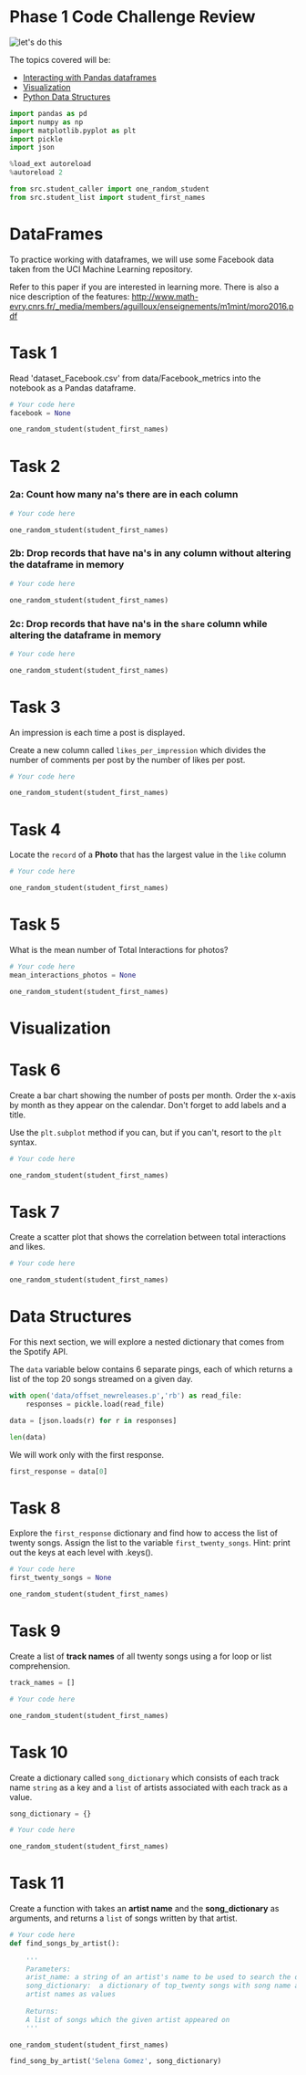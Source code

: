 
# Phase 1 Code Challenge Review

![let's do this](https://media.giphy.com/media/BpGWitbFZflfSUYuZ9/giphy.gif)

The topics covered will be:

  - [Interacting with Pandas dataframes](#dataframes)
  - [Visualization](#viz)
  - [Python Data Structures](#datastructures)
    


```python
import pandas as pd
import numpy as np
import matplotlib.pyplot as plt
import pickle
import json

%load_ext autoreload
%autoreload 2

from src.student_caller import one_random_student
from src.student_list import student_first_names
```

<a id='dataframes'></a>
# DataFrames

To practice working with dataframes, we will use some Facebook data taken from the UCI Machine Learning repository.

Refer to this paper if you are interested in learning more. There is also a nice description of the features: http://www.math-evry.cnrs.fr/_media/members/aguilloux/enseignements/m1mint/moro2016.pdf



# Task 1

Read 'dataset_Facebook.csv' from data/Facebook_metrics into the notebook as a Pandas dataframe.


```python
# Your code here
facebook = None
```


```python
one_random_student(student_first_names)
```

# Task 2

### 2a: Count how many na's there are in each column
 


```python
# Your code here
```


```python
one_random_student(student_first_names)
```

### 2b: Drop records that have na's in any column without altering the dataframe in memory
 


```python
# Your code here
```


```python
one_random_student(student_first_names)
```

### 2c: Drop records that have na's in the `share` column while altering the dataframe in memory


```python
# Your code here
```


```python
one_random_student(student_first_names)
```

# Task 3

An impression is each time a post is displayed.  

Create a new column called `likes_per_impression` which divides the number of comments per post by the number of likes per post.


```python
# Your code here
```


```python
one_random_student(student_first_names)
```

# Task 4

Locate the `record` of a **Photo** that has the largest value in the `like` column


```python
# Your code here
```


```python
one_random_student(student_first_names)
```

# Task 5
What is the mean number of Total Interactions for photos?


```python
# Your code here
mean_interactions_photos = None
```


```python
one_random_student(student_first_names)
```

<a id='viz'></a>
# Visualization

# Task 6

Create a bar chart showing the number of posts per month.
Order the x-axis by month as they appear on the calendar.
Don't forget to add labels and a title.  

Use the `plt.subplot` method if you can, but if you can't, resort to the `plt` syntax.


```python
# Your code here
```


```python
one_random_student(student_first_names)
```

# Task 7

Create a scatter plot that shows the correlation between total interactions and likes.


```python
# Your code here
```


```python
one_random_student(student_first_names)
```

<a id='datastructures'></a>
# Data Structures

For this next section, we will explore a nested dictionary that comes from the Spotify API.  

The `data` variable below contains 6 separate pings, each of which returns a list of the top 20 songs streamed on a given day.



```python
with open('data/offset_newreleases.p','rb') as read_file:
    responses = pickle.load(read_file)
```


```python
data = [json.loads(r) for r in responses]
```


```python
len(data)
```

We will work only with the first response.


```python
first_response = data[0]
```

# Task 8

Explore the `first_response` dictionary and find how to access the list of twenty songs.
Assign the list to the variable `first_twenty_songs`.
Hint: print out the keys at each level with .keys().


```python
# Your code here
first_twenty_songs = None
```


```python
one_random_student(student_first_names)
```

# Task 9

Create a list of **track names** of all twenty songs using a for loop or list comprehension.


```python
track_names = []

# Your code here
```


```python
one_random_student(student_first_names)
```

# Task 10

Create a dictionary called `song_dictionary` which consists of each track name `string` as a key and a `list` of artists associated with each track as a value.


```python
song_dictionary = {}

# Your code here
```


```python
one_random_student(student_first_names)
```

# Task 11

Create a function with takes an **artist name** and the **song_dictionary** as arguments, and returns a `list` of songs written by that artist. 


```python
# Your code here
def find_songs_by_artist():
    
    '''
    Parameters:
    arist_name: a string of an artist's name to be used to search the dictionary
    song_dictionary:  a dictionary of top_twenty songs with song name as keys and a list of 
    artist names as values
    
    Returns:
    A list of songs which the given artist appeared on
    '''
```


```python
one_random_student(student_first_names)
```


```python
find_song_by_artist('Selena Gomez', song_dictionary)
```
